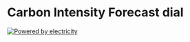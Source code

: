 # Carbon Intensity Forecast dial

[![Powered by electricity](http://forthebadge.com/images/badges/powered-by-electricity.svg)](http://forthebadge.com)
